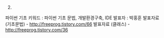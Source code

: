 2. 
파이썬 기초
키워드 : 파이썬 기초 문법, 개발환경구축, IDE
발표자 : 박홍훈
발표자료 (기초문법) - http://freeprog.tistory.com/66
발표자료 (클래스) - http://freeprog.tistory.com/36 
